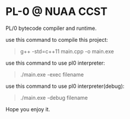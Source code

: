 # PL-0 @ NUAA CCST
PL/0 bytecode compiler and runtime.

use this command to compile this project:
> g++ -std=c++11 main.cpp -o main.exe

use this command to use pl0 interpreter:
> ./main.exe -exec filename

use this command to use pl0 interpreter(debug):
> ./main.exe -debug filename

Hope you enjoy it.
